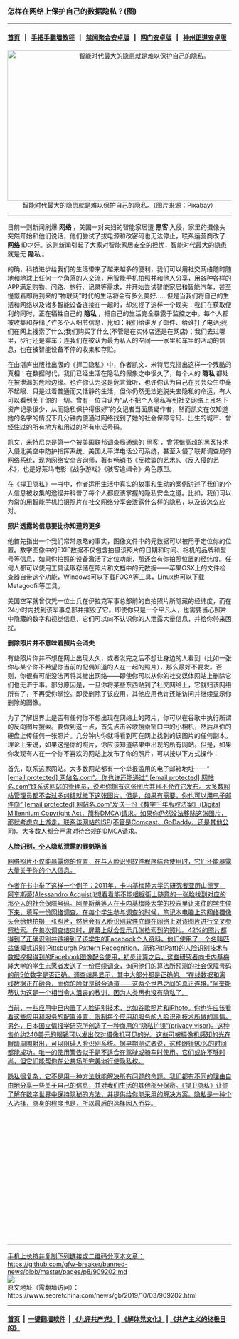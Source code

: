### 怎样在网络上保护自己的数据隐私？(图)
------------------------

#### [首页](https://github.com/gfw-breaker/banned-news/blob/master/README.md) &nbsp;&nbsp;|&nbsp;&nbsp; [手把手翻墙教程](https://github.com/gfw-breaker/guides/wiki) &nbsp;&nbsp;|&nbsp;&nbsp; [禁闻聚合安卓版](https://github.com/gfw-breaker/bn-android) &nbsp;&nbsp;|&nbsp;&nbsp; [网门安卓版](https://github.com/oGate2/oGate) &nbsp;&nbsp;|&nbsp;&nbsp; [神州正道安卓版](https://github.com/SzzdOgate/update) 



<div class="article_right" style="fone-color:#000">
 <p style="text-align:center">
  <img alt="智能时代最大的隐患就是难以保护自己的隐私。" src="http://img2.secretchina.com/pic/2019/9-27/p2526941a541551550-ss.jpg" style="height:337px; width:600px"/>
  <br>
   智能时代最大的隐患就是难以保护自己的隐私。（图片来源：Pixabay）
   <span id="hideid" name="hideid" style="color:red;display:none;">
    <span href="https://www.secretchina.com">
    </span>
   </span>
  </br>
 </p>
 <div id="txt-mid1-t21-2017">
  

---


  </div>
 </div>
 <p>
  日前一则新闻刷爆
  <strong>
   <span href="https://www.secretchina.com/news/gb/tag/网络" target="_blank">
    网络
   </span>
  </strong>
  ，美国一对夫妇的智能家居遭
  <strong>
   黑客
  </strong>
  入侵，家里的摄像头突然开始和他们说话，他们尝试了拔电源和改密码也无法停止，联系运营商改了
  <strong>
   网络
  </strong>
  ID才好。这则新闻引起了大家对智能家居安全的担忧，智能时代最大的隐患就是无
  <strong>
   隐私
  </strong>
  。
  <span id="hideid" name="hideid" style="color:red;display:none;">
   <span href="https://www.secretchina.com">
   </span>
  </span>
 </p>
 <p>
  的确，科技进步给我们的生活带来了越来越多的便利，我们可以用社交网络随时随地和地球上任何一个角落的人交流，用智能手机拍照并和他人分享，用各种各样的APP满足购物、问路、旅行、记录等需求，并开始尝试智能家居和智能汽车，甚至憧憬着即将到来的“物联网”时代的生活将会有多么美好……但是当我们将自己的生活和网络以及诸多智能设备连接在一起时，却忽视了这样一个现实：我们在获取便利的同时，正在牺牲自己的
  <strong>
   <span href="https://www.secretchina.com/news/gb/tag/隐私" target="_blank">
    隐私
   </span>
  </strong>
  ，把自己的生活完全暴露于监控之中。每个人都被收集和存储了许多个人细节信息，比如：我们给谁发了邮件、给谁打了电话;我们在网上搜索了什么;我们购买了什么(不管是在实体店还是在网店)；我们去过哪里，步行还是乘车；连我们在被认为最为私人的空间——家里和车里的活动的信息，也在被智能设备不停的收集和存贮。
 </p>
 <p>
  在由湛庐出版社出版的《捍卫隐私》中，作者凯文．米特尼克指出这样一个残酷的真相：在数据时代，我们已经生活在隐私的假象之中很久了，每个人的
  <strong>
   隐私
  </strong>
  都处在被泄漏的危险边缘。也许你认为这是危言耸听，也许你认为自己在芸芸众生中毫不起眼、只是过着普通而又恬静的生活，但你仍然无法逃脱失去隐私的命运，有人可以看到关于你的一切。曾有一位自认为“从不把个人隐私写到社交网络上且名下资产记录很少，从而隐私保护得很好”的女记者当面质疑作者，然而凯文在仅知道她的名字的情况下几分钟内便通过网络找到了她的社会保障号码、出生的城市、曾经住过的所有地方和用过的所有电话号码。
 </p>
 <p>
  凯文．米特尼克是第一个被美国联邦调查局通缉的
  <span href="https://www.secretchina.com/news/gb/tag/黑客" target="_blank">
   黑客
  </span>
  ，曾凭借高超的黑客技术入侵北美空中防护指挥系统、美国太平洋电话公司系统，甚至入侵了联邦调查局的网络系统，现为网络安全咨询师，著有畅销书《反欺骗的艺术》、《反入侵的艺术》，也是好莱坞电影《战争游戏》《骇客追缉令》角色原型。
 </p>
 <p>
  在《捍卫隐私》一书中，作者运用生活中真实的故事和生动的案例讲述了我们的个人信息被收集的途径并科普了每个人都应该掌握的隐私安全之道。比如，我们习以为常的用智能手机拍摄照片在社交网络分享会泄露什么样的隐私，以及该怎么应对。
 </p>
 <p>
  <strong>
   照片透露的信息要比你知道的更多
  </strong>
 </p>
 <p>
  他首先指出一个我们常常忽略的事实，图像文件中的元数据可以被用于定位你的位置。数字图像中的EXIF数据不仅包含拍摄该照片的日期和时间、相机的品牌和型号等信息，如果你拍照的设备激活了定位功能，那还会有你拍照位置的经纬度。任何人都可以使用工具读取存储在照片和文档中的元数据——苹果OSX上的文件检查器自带这个功能，Windows可以下载FOCA等工具，Linux也可以下载Metagoofil等工具。
 </p>
 <p>
  美国空军就曾仅凭一位士兵在伊拉克军事总部前的自拍照片所隐藏的经纬度，而在24小时内找到该军事总部并摧毁了它。即使你只是一个平凡人，也需要当心照片中隐藏的数字和视觉信息，它们可以向不认识你的人泄露大量信息，并给你带来困扰。
 </p>
 <p>
  <strong>
   删除照片并不意味着照片会消失
  </strong>
 </p>
 <p>
  有些照片你并不想在网上出现太久，或者发完之后不想让身边的人看到（比如一张你与某个你不希望你当前的配偶知道的人在一起的照片），那么最好不要发。否则，你很有可能没法再将其撤出网络——即使你可以从你的社交媒体网站上删除它们也无济于事。部分原因是，一旦你将某些东西贴到了社交网络上，它就归该网络所有了，不再受你掌控。即使删除了该应用，其他应用也许还能访问并继续显示你删除的图像。
 </p>
 <p>
  为了了解世界上是否有任何你不想出现在网络上的照片，你可以在谷歌中执行所谓的反向图片搜索。要做到这一点，首先点击谷歌搜索窗口中的小相机，然后从你的硬盘上传任何一张照片。几分钟内你就将看到可在网上找到的该图片的任何副本。理论上来说，如果这是你的照片，你应该知道结果中出现的所有网站。但是，如果你发现有人在一个你不喜欢的网站上发布了你的照片，可以按以下方式操作：
 </p>
 <p>
  首先，联系这家网站。大多数网站都有一个举报滥用的电子邮箱地址——“
  <a class="__cf_email__" data-cfemail="aecfccdbddcbee" href="/cdn-cgi/l/email-protection">
   [email protected]
  </span>
  网站名.com”。你也许还能通过“
  <a class="__cf_email__" data-cfemail="aecfcac3c7c0ee" href="/cdn-cgi/l/email-protection">
   [email protected]
  </span>
  网站名.com”联系该网站的管理员，说明你拥有这张图片并且不允许它发布。大多数网站管理员都不会过多纠结就撤下这张图片。但是，如果有需要，你也可以用电子邮件向“
  <a class="__cf_email__" data-cfemail="46020b050706" href="/cdn-cgi/l/email-protection">
   [email protected]
  </span>
  网站名.com”发送一份《数字千年版权法案》(Digital Millennium Copyright Act，简称DMCA)请求。如果你仍然没法移除这张图片，那就考虑向上游走，联系该网站的ISP(不管是Comcast、GoDaddy，还是其他公司)。大多数人都会严肃对待合规的DMCA请求。
 </p>
 <p>
  <strong>
   人脸识别，个人隐私泄露的罪魁祸首
  </strong>
 </p>
 <p>
  网络照片不仅能暴露你的位置，在与人脸识别软件程序结合使用时，它们还能暴露大量关于你的个人信息。
 </p>
 <p>
  作者在书中举了这样一个例子：2011年，卡内基梅隆大学的研究者亚历山德罗．阿奎斯蒂(Alessandro Acquisti)想看看能不能根据街上随意的一张脸找到对应的那个人的社会保障号码。阿奎斯蒂等人在卡内基梅隆大学的校园里让来往的学生停下来，填写一份网络调查。在每个学生参与调查的时候，笔记本电脑上的网络摄像头会给他拍摄一张照片，然后会有人脸识别软件立即在网络上对该图片进行交叉参照检索。在每次调查结束时，屏幕上就会显示几张检索到的照片。42%的照片都得到了正确识别并链接到了该学生的Facebook个人资料。他们使用了一个名叫匹兹堡模式识别(Pittsburgh Pattern Recognition，简称PittPatt)的人脸识别技术与数据挖掘得到的Facebook图像配合使用，初步计算之后，这些研究者向卡内基梅隆大学的学生志愿者发送了一份后续调查，询问他们的算法所预测的社会保障号码的前5位数字是否正确。调查结果显示，其中大部分都是正确的。“在线数据和离线数据正在融合，而你的脸就是融合通道——这两个世界之间的真正连接。”阿奎斯蒂认为这是一个相当令人沮丧的教训，因为人类再也没有隐私了。
 </p>
 <p>
  当前，一些应用中已内置了人脸识别技术，比如谷歌照片和iPhoto。你也许应该看看这些应用和服务的配置设置，限制每个应用和服务的人脸识别技术所做的事情。另外，日本国立情报学研究所创造了一种商用的“隐私护镜”(privacy visor)。这种售价约240美元的眼镜可以发出仅对摄像机可见的光。这些可被摄像机感知的光在眼睛周围射出，可以阻碍人脸识别系统。据早期测试者说，这种眼镜90%的时间都能成功。唯一的使用警告似乎是不适合在驾驶或骑车时使用。它们或许不够时尚，但它们能帮你在公共场所完美地行使隐私权。
 </p>
 <p>
  隐私很复杂，它不是用一种方法就能解决所有问题的命题。我们都有不同的理由自由地分享一些关于自己的信息，并对我们生活的其他部分保密。《捍卫隐私》让你了解在数字世界中保持隐秘的方法，并提供给你能采用的解决方案。隐私是一种个人选择，隐身的程度也是，所以最后的选择因人而异。
  <center>
   <div>
    <div id="txt-mid2-t22-2017" style="display: block;  height: 280px;  overflow: hidden;">
     <div id="SC-21">
     </div>
    </div>
   </div>
  </center>
 </p>
</div>

<hr/>
手机上长按并复制下列链接或二维码分享本文章：<br/>
https://github.com/gfw-breaker/banned-news/blob/master/pages/p8/909202.md <br/>
<a href='https://github.com/gfw-breaker/banned-news/blob/master/pages/p8/909202.md'><img src='https://github.com/gfw-breaker/banned-news/blob/master/pages/p8/909202.md.png'/></a> <br/>
原文地址（需翻墙访问）：https://www.secretchina.com/news/gb/2019/10/03/909202.html


------------------------
#### [首页](https://github.com/gfw-breaker/banned-news/blob/master/README.md) &nbsp;|&nbsp; [一键翻墙软件](https://github.com/gfw-breaker/nogfw/blob/master/README.md) &nbsp;| [《九评共产党》](https://github.com/gfw-breaker/9ping.md/blob/master/README.md#九评之一评共产党是什么) | [《解体党文化》](https://github.com/gfw-breaker/jtdwh.md/blob/master/README.md) | [《共产主义的终极目的》](https://github.com/gfw-breaker/gczydzjmd.md/blob/master/README.md)


<img src='http://gfw-breaker.win/banned-news/pages/p8/909202.md' width='0px' height='0px'/>
